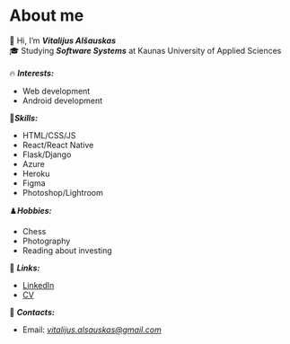 # About me # 
👋 Hi, I’m ***Vitalijus Alšauskas***<br/>
🎓 Studying ***Software Systems*** at Kaunas University of Applied Sciences<br/><br/>
🔥 ***Interests:***
- Web development
- Android development

🤹***Skills:***
- HTML/CSS/JS
- React/React Native
- Flask/Django
- Azure
- Heroku
- Figma
- Photoshop/Lightroom

♟️***Hobbies:***
- Chess
- Photography
- Reading about investing

💎 ***Links:***
- [LinkedIn](https://www.linkedin.com/in/vitalijus-al%C5%A1auskas-95b49020b/)
- [CV](https://drive.google.com/file/d/17Sqsl73x7HSgBmudAazYW8Jk1o4l3j8V/view?usp=sharing)

📮 ***Contacts:***
- Email: *vitalijus.alsauskas@gmail.com*
